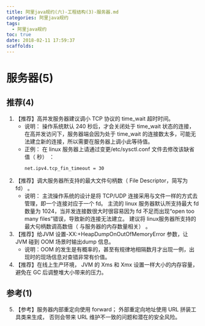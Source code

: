 ```yaml
---
title: 阿里java规约(六)-工程结构(3)-服务器.md
categories: 阿里java规约
tags:
  - 阿里java规约
toc: true
date: 2018-02-11 17:59:37
scaffolds:
---
```

# 服务器(5)
## 推荐(4)
1. 【推荐】高并发服务器建议调小 TCP 协议的 time_wait 超时时间。
    * 说明： 操作系统默认 240 秒后，才会关闭处于 time_wait 状态的连接，在高并发访问下，服务器端会因为处于 time_wait 的连接数太多，可能无法建立新的连接，所以需要在服务器上调小此等待值。
    * 正例： 在 linux 服务器上请通过变更/etc/sysctl.conf 文件去修改该缺省值（ 秒） ：
        ```
        net.ipv4.tcp_fin_timeout = 30
        ```
2. 【推荐】调大服务器所支持的最大文件句柄数（ File Descriptor，简写为 fd） 。
    * 说明： 主流操作系统的设计是将 TCP/UDP 连接采用与文件一样的方式去管理，即一个连接对应于一个 fd。 主流的 linux 服务器默认所支持最大 fd 数量为 1024，当并发连接数很大时很容易因为 fd 不足而出现“open too many files”错误，导致新的连接无法建立。 建议将 linux服务器所支持的最大句柄数调高数倍（ 与服务器的内存数量相关） 。
3. 【推荐】给JVM 设置-XX:+HeapDumpOnOutOfMemoryError 参数，让 JVM 碰到 OOM 场景时输出dump 信息。
    * 说明：OOM 的发生是有概率的，甚至有规律地相隔数月才出现一例，出现时的现场信息对查错非常有价值。
4. 【推荐】在线上生产环境， JVM 的 Xms 和 Xmx 设置一样大小的内存容量， 避免在 GC 后调整堆大小带来的压力。

## 参考(1)
5. 【参考】服务器内部重定向使用 forward； 外部重定向地址使用 URL 拼装工具类来生成， 否则会带来 URL 维护不一致的问题和潜在的安全风险。